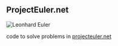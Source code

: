## ProjectEuler.net

![Leonhard Euler](./euler_portrait.png)

code to solve problems in [projecteuler.net](https://projecteuler.net/ "About - Project Euler")

